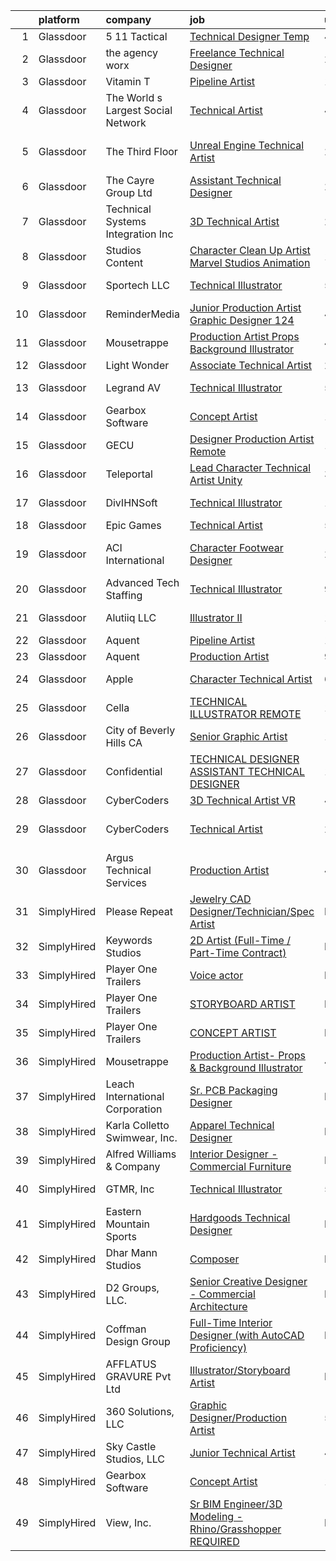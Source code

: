 

|    | platform    | company                            | job                                                                                                                                                                                                                                                                                                                                                                                                                                                                                                                                                                                                                                                                                                                                                                                                                                                                                                                                                                                                                                                                                                                                                                                                                                                                                                                                                                             | update_time   | location            |
|---:|:------------|:-----------------------------------|:--------------------------------------------------------------------------------------------------------------------------------------------------------------------------------------------------------------------------------------------------------------------------------------------------------------------------------------------------------------------------------------------------------------------------------------------------------------------------------------------------------------------------------------------------------------------------------------------------------------------------------------------------------------------------------------------------------------------------------------------------------------------------------------------------------------------------------------------------------------------------------------------------------------------------------------------------------------------------------------------------------------------------------------------------------------------------------------------------------------------------------------------------------------------------------------------------------------------------------------------------------------------------------------------------------------------------------------------------------------------------------|:--------------|:--------------------|
|  1 | Glassdoor   | 5 11 Tactical                      | [Technical Designer  Temp ](https://www.glassdoor.com/partner/jobListing.htm?pos=108&ao=1110586&s=58&guid=000001822ef7b0fe8c5ed66cfd273deb&src=GD_JOB_AD&t=SR&vt=w&cs=1_f6ddd114&cb=1658645361252&jobListingId=1008014677003&cpc=8795CF9063CD573D&jrtk=3-0-1g8nffc9fk258801-1g8nffc9vjfmb800-7d43e1f6d02ee829--6NYlbfkN0D6KkuCY15rIuO4yDBIdTXqpEaovYncxkn53Vcrfk9ZM5wnFUFug3bUOwzVVTDFWhujIoEgxjkmGVcQiv98dVSzLZ5P9d9R9_wpeQglrvZg9Cn6m1Ioih7tI1KCbkP12zif2P26_c5mAV_0srGzGMfCxIJleLWQOsHXNCOV8mBB0Hxbxhb6sZgY_Y2tUAe9vcZRm6WQp4QK79J4vB1BZ2UQ4fxmQkeAWJMsnjaMGuklF1J189XBLP6Hr5gdYJowBgXJbgl_mMSZpjOB6wj89pe24B3ZW-wE2tr4oELk8dpsxX-hzrbRvQYKrlL_zAWwyarFf97E8sFuR_szQVP7ISa4ZAhXPqhxTcjw9_w4gaYEc6WBZ68AUT26DuncprrWcTEtWRdAJXJgYg9R9gtbIT74lg3E6ij2IOMTy0BoBVuGZgond6ztAkt8SqcItyHKDH9sbOYET9ZwvRV4a3OCm6dpZ7w6l8quSw41WXM1wb8kUYaBIvFToI5GAEDifsPztrAsqtvOLoRGSkD7GkeoNjaufbJsSF5Nl_vy667soVBT7MUWAR392GIZlaxsR6eWUmbooKuFOwvwYKlQnFknE7tguDM68k88Urtk56QWkVKgxdh3WwqI76akQHjNJP-M3zi9Jeg-qniyk3J7DWoJ8HTfz5ZqDvaoQyb1CwgfTRrLr4ucOTz8ZvQfMio4YtjunIXIbP2ItqDG68nho7k6bv_H_up-7m7zgKZ_6t413Jyh3242cd1q4WSy_v6TGhdR4k0kSG15CO_V3y9wwrTOvHxhlTUaXsx8x5o%3D)                                                                                                                                                                                                                   | 4d            | Irvine, CA          |
|  2 | Glassdoor   | the agency worx                    | [Freelance Technical Designer](https://www.glassdoor.com/partner/jobListing.htm?pos=115&ao=1110586&s=58&guid=000001822ef7b0fe8c5ed66cfd273deb&src=GD_JOB_AD&t=SR&vt=w&ea=1&cs=1_b5d49680&cb=1658645361254&jobListingId=1008020309323&cpc=FB7E4A1762AE5BEC&jrtk=3-0-1g8nffc9fk258801-1g8nffc9vjfmb800-5f60632cee99fe33--6NYlbfkN0CNOKpjDIEH11s39GTuUki_mvxNbnX5BtDlH5CMrheAnKze_5JrwQ4joDkGUDohP_TXVQTHn6GQ5ABzfqJt3Bg_qg8mgbug52rkwEcGrisPpYqgv8hmS1D5KwG1SZQd3dIU6W_bar4XS1j3GFEEXRosLsvmTTgqVlcvUdU3C9rpFT1x0kgfWunpBhAAgL3pDO7w-2gSE53zU3uU-7xLa0in7HRFQIrkjtuysVf1BBaRgjn4DzFCISPBrVM7X9KTo8sND52ID0G53oFmAikECRyK_dcqXr7EpCidiEVj_i3T1BkKG5xmW5CW9qz9djFuJpxRRtGkC_UAuMDM5QaSpq14rQ_K0Ke5-uiRuAIaVbi0hZgCqNn9p31OVqKQhv6SbAqRMcOdbcfHrMcjNrmaCBucw6mstkcw784k8bpxutumJTkcHkpQmUqVEFSdXnkx9hA_VKzL4IrhrLYNe75owOCmp5zERdn0I-0BYuUp9PWnBUfI34BsoTpQZ1T7c-d5bPTPFCcTB4HLzQ%3D%3D)                                                                                                                                                                                                                                                                                                                                                                                                                                                                                             | 2d            | New York, NY        |
|  3 | Glassdoor   | Vitamin T                          | [Pipeline Artist](https://www.glassdoor.com/partner/jobListing.htm?pos=114&ao=1110586&s=58&guid=000001822ef7b0fe8c5ed66cfd273deb&src=GD_JOB_AD&t=SR&vt=w&cs=1_0f0908e7&cb=1658645361253&jobListingId=1008023565446&cpc=C4A69CCDBB3B9599&jrtk=3-0-1g8nffc9fk258801-1g8nffc9vjfmb800-c8326df29195e005--6NYlbfkN0DMrcEu7yrtATojKJA7cEzGQ3FdRGWLh0CZQInL4ECGI6k5tN82kdM0cJmh4vC7GghdVoVMuzrQQuSz2n9dCWi5j8rI-ief_FZOG5vUHTzxE04kU78sl6m-jb-Py73PusYoaeU5wcgUpvdTsu7a8cSZh9SWlk5RXc-i-KA-93n7rgm24vEw5knvLcbbX-qG8UDlJ9kimrRZL458UXiVftzFkmgVcMfQnbqYB13ZdgEAAaRCvHzPVAcG4ZZLZjdMlue3Y2q0sg9iGxHO6hBSYTQgQ8pLrBSCiWd7IT8xTe7ovCoInx5csnkTAFDGEc8DHZu3cZT_kqOtuVIVVevtzNrT9Nb450aeOK36gAIhKBsipWUfONwmLw02vcRN1RTG_o-XRhjIakNHKHcQCmEHX8JUq8-PW8a44SpB-_m5pd__naB_7-g4SVMlSc93b36pMNyhvVbO5mPz2h2lTqXxNU209ErTQRHcE2g%3D)                                                                                                                                                                                                                                                                                                                                                                                                                                                                                                                                                             | 1d            | Detroit, MI         |
|  4 | Glassdoor   | The World s Largest Social Network | [Technical Artist](https://www.glassdoor.com/partner/jobListing.htm?pos=109&ao=1110586&s=58&guid=000001822ef7b0fe8c5ed66cfd273deb&src=GD_JOB_AD&t=SR&vt=w&ea=1&cs=1_7c210968&cb=1658645361253&jobListingId=1008016092355&cpc=39A4E8CE329AB187&jrtk=3-0-1g8nffc9fk258801-1g8nffc9vjfmb800-3fe48458527b2a73--6NYlbfkN0DSgjPPcnEdvoK3uuxfISLALE6pB1FR7YSHOr_tSg5_QGIhoz_2VqUepdcKLBLI_zSI5rPHLCmBGcHrFrck0cHjdU5__OMtuROnyZWDMOtqNSikp5wvkTxRpbsPl5pbutXcizHzgqtDKCR-K6arTo1pSf5JZqUluYI6VYaa-41gPl0TfFDrGXrD1DTqaDzDnDWtkUWtYxR-_z7FFjmnGzBb3BhZna-0iGIQBE8t1nBuhPsXxSp05PxXdSAbSxH4r2lFQ-jWLmc1ZlZcgbd9eyoYyaiTfMgXe8aEc7E7qbGUqkrji82p0VkNMxfhq4l7TdK-iaz3ets54vg2rxatYWO3-pcwneMF-cIGiQzRUwwWML9cbscHWy7FDinEjgdBjwdUDpHui8i733x4Qs0Sw_6pAlOwoLK_bq0msvp14tGwC2D7_hjuXeHUHRRDRXLlU-zyVD1V5eA3e-8PGGH_C9ez3BZsrlCnOZQ9eEB4gfAWUOiHf0kCYr-mEZEI3MAS30645KNPnxwcHUrq4wXnoUubLNik72l04LEBsq64C6DVw5A0CkbtqqzcBta-xeRaV2gaN_lnBN2n88XEFTwFcbPI)                                                                                                                                                                                                                                                                                                                                                                                                                                     | 4d            | Houston, TX         |
|  5 | Glassdoor   | The Third Floor                    | [Unreal Engine Technical Artist](https://www.glassdoor.com/partner/jobListing.htm?pos=119&ao=1136043&s=58&guid=000001822ef7b0fe8c5ed66cfd273deb&src=GD_JOB_AD&t=SR&vt=w&cs=1_8f416b10&cb=1658645361254&jobListingId=1008024890661&jrtk=3-0-1g8nffc9fk258801-1g8nffc9vjfmb800-b2023444f76dcb85-)                                                                                                                                                                                                                                                                                                                                                                                                                                                                                                                                                                                                                                                                                                                                                                                                                                                                                                                                                                                                                                                                                 | 24h           | Los Angeles, CA     |
|  6 | Glassdoor   | The Cayre Group Ltd                | [Assistant Technical Designer](https://www.glassdoor.com/partner/jobListing.htm?pos=103&ao=1110586&s=58&guid=000001822ef7b0fe8c5ed66cfd273deb&src=GD_JOB_AD&t=SR&vt=w&ea=1&cs=1_9b991a85&cb=1658645361252&jobListingId=1008020690411&cpc=FD56AAAF1899B499&jrtk=3-0-1g8nffc9fk258801-1g8nffc9vjfmb800-fda2dd4ec6e10309--6NYlbfkN0Af7IH--f52cTUDwFMUanxXcd3NiV5wYJyzlyk1G5yREYcHNsx28vaPgZa_TGwNprhq9kacK8RvVpo5a9q8FWpFW4X7-XTJzlfTwhv6w9e9iHlhYfJLa3GwERkvHZkeywxjJPuriCQoz4RMhWnIXB_nG_EUB4QCsVgDz-96laUsLm_oodOV4IP7fDnLzAzN_S-krNDMw7bViq-B_kr8peesleRWTHm_5Lhth7HJY9lmODZUTAVYTHSYBRulHGOTNVXArvyuu21JHcChlFpMyXcMvupb9EoDSUyv9nOCPfcoo6-xesh1mOA6HkTwozqrHPK9XSPPINn8Cr00eDYbUursK4GOgUqYY76i0mntoxM73eRSzaDxM8BLEckiybKM_n58hWXjriWTkMWQCwOlKXl7pNXAVpr9jO3Ty7XtsxUGnmk9eY9eEyeMvI7W280uEunpoCkxikDzxCchqzpMbxZHnbY7S6-OR_pvz5K5hyOO32AoFI9KtbZm7kq37A6201XqemXXAoE7sg%3D%3D)                                                                                                                                                                                                                                                                                                                                                                                                                                                                                             | 2d            | New York, NY        |
|  7 | Glassdoor   | Technical Systems Integration  Inc | [3D Technical Artist](https://www.glassdoor.com/partner/jobListing.htm?pos=130&ao=1136043&s=58&guid=000001822ef7b0fe8c5ed66cfd273deb&src=GD_JOB_AD&t=SR&vt=w&ea=1&cs=1_486b45be&cb=1658645361255&jobListingId=1008019950095&jrtk=3-0-1g8nffc9fk258801-1g8nffc9vjfmb800-e25a15545a4243ca-)                                                                                                                                                                                                                                                                                                                                                                                                                                                                                                                                                                                                                                                                                                                                                                                                                                                                                                                                                                                                                                                                                       | 2d            | Orlando, FL         |
|  8 | Glassdoor   | Studios Content                    | [Character Clean Up Artist   Marvel Studios Animation](https://www.glassdoor.com/partner/jobListing.htm?pos=129&ao=1136043&s=58&guid=000001822ef7b0fe8c5ed66cfd273deb&src=GD_JOB_AD&t=SR&vt=w&cs=1_77356986&cb=1658645361255&jobListingId=1008022658385&jrtk=3-0-1g8nffc9fk258801-1g8nffc9vjfmb800-32bd34c4f8869aa6-)                                                                                                                                                                                                                                                                                                                                                                                                                                                                                                                                                                                                                                                                                                                                                                                                                                                                                                                                                                                                                                                           | 1d            | Burbank, CA         |
|  9 | Glassdoor   | Sportech  LLC                      | [Technical Illustrator](https://www.glassdoor.com/partner/jobListing.htm?pos=125&ao=1136043&s=58&guid=000001822ef7b0fe8c5ed66cfd273deb&src=GD_JOB_AD&t=SR&vt=w&ea=1&cs=1_40e5aab3&cb=1658645361254&jobListingId=1008012711705&jrtk=3-0-1g8nffc9fk258801-1g8nffc9vjfmb800-c536dd519b6ec558-)                                                                                                                                                                                                                                                                                                                                                                                                                                                                                                                                                                                                                                                                                                                                                                                                                                                                                                                                                                                                                                                                                     | 5d            | Elk River, MN       |
| 10 | Glassdoor   | ReminderMedia                      | [Junior Production Artist Graphic Designer  124 ](https://www.glassdoor.com/partner/jobListing.htm?pos=106&ao=1110586&s=58&guid=000001822ef7b0fe8c5ed66cfd273deb&src=GD_JOB_AD&t=SR&vt=w&ea=1&cs=1_c1ea17be&cb=1658645361252&jobListingId=1008015049343&cpc=8795CF9063CD573D&jrtk=3-0-1g8nffc9fk258801-1g8nffc9vjfmb800-483923777035cfd3--6NYlbfkN0BV5xWQvMmIkgUcdRWb7iWRWS4LnwJ0A4ASNg0KGqrukA_POA8ifgoOj7ZHGRdIKnJ6hU-Fy6hPRatKZ6qieiqvEvHj1oqrTY0pPiXCJ8Br1qXsme6Nkk9Pt9LV9bT_ahxJy2MUFPpA0rgFw3VAzODJAa2N6_q5OshETSVwVEzbW1JPJkimDcEuDGFDkUvGDcFP1V_Iu-i84vVwsNQs7nrLVr5vIeI74MCtAodMMbf1Ko5HY4TcneP9kG-Iz1-y_YJ7mpqCnjr40mJQ5KThnuHUG282yNXfX6Y5pMbWRxoW8vQh5NmvS6mqggEiViZFmqcMRMV0W_Zwe_2NW5GjjoayRKo0EE66kdU0UVJFSZDv1E_nwQhTrj2cyp8WqeRTmkZGyWqXz-evvQTkCcwv-V8kEVNBORKaWM0K3AmS6zE0ZLszm7hp0QR9tMjCv0kJPzla1hPzNrxDrhz1EwRvEboFF1TdXMRS18r6aaX46E5ZSU2q9JCIbYSnKj1RcKa7gn1j2bt2sV9PnQ%3D%3D)                                                                                                                                                                                                                                                                                                                                                                                                                                                                          | 4d            | Remote              |
| 11 | Glassdoor   | Mousetrappe                        | [Production Artist  Props   Background Illustrator](https://www.glassdoor.com/partner/jobListing.htm?pos=121&ao=1136043&s=58&guid=000001822ef7b0fe8c5ed66cfd273deb&src=GD_JOB_AD&t=SR&vt=w&ea=1&cs=1_7cdf0a98&cb=1658645361254&jobListingId=1008016106726&jrtk=3-0-1g8nffc9fk258801-1g8nffc9vjfmb800-2085311a109caae2-)                                                                                                                                                                                                                                                                                                                                                                                                                                                                                                                                                                                                                                                                                                                                                                                                                                                                                                                                                                                                                                                         | 4d            | Remote              |
| 12 | Glassdoor   | Light   Wonder                     | [Associate Technical Artist](https://www.glassdoor.com/partner/jobListing.htm?pos=124&ao=1136043&s=58&guid=000001822ef7b0fe8c5ed66cfd273deb&src=GD_JOB_AD&t=SR&vt=w&cs=1_d630c4b2&cb=1658645361254&jobListingId=1008019376348&jrtk=3-0-1g8nffc9fk258801-1g8nffc9vjfmb800-3f066331a852e351-)                                                                                                                                                                                                                                                                                                                                                                                                                                                                                                                                                                                                                                                                                                                                                                                                                                                                                                                                                                                                                                                                                     | 2d            | Chicago, IL         |
| 13 | Glassdoor   | Legrand AV                         | [Technical Illustrator](https://www.glassdoor.com/partner/jobListing.htm?pos=120&ao=1136043&s=58&guid=000001822ef7b0fe8c5ed66cfd273deb&src=GD_JOB_AD&t=SR&vt=w&cs=1_553a9c73&cb=1658645361254&jobListingId=1008012543090&jrtk=3-0-1g8nffc9fk258801-1g8nffc9vjfmb800-844da49917515821-)                                                                                                                                                                                                                                                                                                                                                                                                                                                                                                                                                                                                                                                                                                                                                                                                                                                                                                                                                                                                                                                                                          | 5d            | Fairfield, NJ       |
| 14 | Glassdoor   | Gearbox Software                   | [Concept Artist](https://www.glassdoor.com/partner/jobListing.htm?pos=127&ao=1136043&s=58&guid=000001822ef7b0fe8c5ed66cfd273deb&src=GD_JOB_AD&t=SR&vt=w&ea=1&cs=1_fd86c3ee&cb=1658645361255&jobListingId=1007998860858&jrtk=3-0-1g8nffc9fk258801-1g8nffc9vjfmb800-23d94e4d67c5d3c4-)                                                                                                                                                                                                                                                                                                                                                                                                                                                                                                                                                                                                                                                                                                                                                                                                                                                                                                                                                                                                                                                                                            | 12d           | Frisco, TX          |
| 15 | Glassdoor   | GECU                               | [Designer Production Artist  Remote ](https://www.glassdoor.com/partner/jobListing.htm?pos=126&ao=1136043&s=58&guid=000001822ef7b0fe8c5ed66cfd273deb&src=GD_JOB_AD&t=SR&vt=w&cs=1_2d568945&cb=1658645361254&jobListingId=1008024070976&jrtk=3-0-1g8nffc9fk258801-1g8nffc9vjfmb800-eba3e9fba45cad5b-)                                                                                                                                                                                                                                                                                                                                                                                                                                                                                                                                                                                                                                                                                                                                                                                                                                                                                                                                                                                                                                                                            | 1d            | Remote              |
| 16 | Glassdoor   | Teleportal                         | [Lead Character Technical Artist  Unity ](https://www.glassdoor.com/partner/jobListing.htm?pos=101&ao=1110586&s=58&guid=000001822ef7b0fe8c5ed66cfd273deb&src=GD_JOB_AD&t=SR&vt=w&ea=1&cs=1_b9aba0c4&cb=1658645361252&jobListingId=1008018217344&cpc=67D5E609A3B8C355&jrtk=3-0-1g8nffc9fk258801-1g8nffc9vjfmb800-859906894c9f4cb0--6NYlbfkN0AntC0C-TCVph3zu4OMPCfnQ-MMa4QglcNogR1ub3Tc_rZpyyJWIRgVi7EPDJFmRmFcYf0QzQ1Ku_ZX85dKfE0lMzCb5y1OiNdkVSz5CQgf-MD83-MTBdnj7igXv4Tljj-W0vMddCTkwos60s-DNMwYa_SBUvewDsiz-dhR5ay00I08jioO_88zWj9ex09pR8xQcz10SOk4bypU-t3zGTak_DHBZ2cwVo8aJhka8-1u9RK-R1lcUOt6N18njR2TwgIvUCuj6bfZJdmjiu9FC18F_elX_gYIMSGLqF_GspqiKyoZ1MoOMQEGu1upXkbvcl9CX9pceFIrqbSA7N1BaQnVu61ov0h9mmfPO93OZbCABhIjvISGmssGIG7jnihu2u8YflbrVI7lopqGUHIlmO9ZR1LGSI8oASkqOkcejKzoburN-HC4KahoUUcOFUfSLNwGWG9hpSiXQGXdQn2nk0J9Doh5cJPfdTR7bbkBbtdRgWT8GQvKwj6LuFiXkirFD2o3eUTLi6l65g%3D%3D)                                                                                                                                                                                                                                                                                                                                                                                                                                                                                  | 3d            | Remote              |
| 17 | Glassdoor   | DivIHNSoft                         | [Technical Illustrator](https://www.glassdoor.com/partner/jobListing.htm?pos=128&ao=1136043&s=58&guid=000001822ef7b0fe8c5ed66cfd273deb&src=GD_JOB_AD&t=SR&vt=w&ea=1&cs=1_86db1024&cb=1658645361255&jobListingId=1008022691393&jrtk=3-0-1g8nffc9fk258801-1g8nffc9vjfmb800-e9dc450081045f16-)                                                                                                                                                                                                                                                                                                                                                                                                                                                                                                                                                                                                                                                                                                                                                                                                                                                                                                                                                                                                                                                                                     | 1d            | Woodridge, IL       |
| 18 | Glassdoor   | Epic Games                         | [Technical Artist](https://www.glassdoor.com/partner/jobListing.htm?pos=123&ao=1136043&s=58&guid=000001822ef7b0fe8c5ed66cfd273deb&src=GD_JOB_AD&t=SR&vt=w&cs=1_6c6e982b&cb=1658645361254&jobListingId=1008011998810&jrtk=3-0-1g8nffc9fk258801-1g8nffc9vjfmb800-0036ed8b9fa86bc7-)                                                                                                                                                                                                                                                                                                                                                                                                                                                                                                                                                                                                                                                                                                                                                                                                                                                                                                                                                                                                                                                                                               | 5d            | Cary, NC            |
| 19 | Glassdoor   | ACI International                  | [Character Footwear Designer](https://www.glassdoor.com/partner/jobListing.htm?pos=104&ao=1110586&s=58&guid=000001822ef7b0fe8c5ed66cfd273deb&src=GD_JOB_AD&t=SR&vt=w&ea=1&cs=1_95297ce1&cb=1658645361252&jobListingId=1008020711180&cpc=AA718BBA0476CE1A&jrtk=3-0-1g8nffc9fk258801-1g8nffc9vjfmb800-9ca67d59a480c71f--6NYlbfkN0D4nuovUOU2dPryPr7-xanE7ZFWASvaSyNm3BqXIbrO0m-hQ1hxIqmwoTNy7yy4SWxu6W_6kZf1hNDaR8myyeIXGwmSWBpCfwslxT4v49ACyPr87cLkNCHoAm0rrrwHf8o7DUIv8jco1N6RWaXDA7aLEIw-B08LtYXrUmiiji4VzcjGaHQDVQUKKDjYzeCpF3sgzuGaAK-tznZ9S5PE5Bs1w_SLADF5h7x5qvtRrgTizo4H7r2dfd_tSs17x05cDEvIjiubsxA81h9-fJCdMevVCJO8Ao4N1iB75cNXseXQWN5vaehItHnFYHoCCeD9finbjFUmxHwX5L2CR-IyzQ9XysmTpgoOyITeKiwxURliPkmHC3_oSTlSbckO-nUc_Zd5i0OxAY67x2sSiBOG26vx9Q4VF9sBB-irPLhrKXjz-GxapCDLWMuFLSami5PP6TDC9bmPNG-GBb-Yv2nDdPhWWtDV5I9zEoLJB0RVU1c64blilSd4JK6DACE8RLScwV09sWFxXDSwOA%3D%3D)                                                                                                                                                                                                                                                                                                                                                                                                                                                                                              | 2d            | Los Angeles, CA     |
| 20 | Glassdoor   | Advanced Tech Staffing             | [Technical Illustrator](https://www.glassdoor.com/partner/jobListing.htm?pos=111&ao=1110586&s=58&guid=000001822ef7b0fe8c5ed66cfd273deb&src=GD_JOB_AD&t=SR&vt=w&ea=1&cs=1_1167f2e1&cb=1658645361253&jobListingId=1008005732955&cpc=444700D72F2ECBCE&jrtk=3-0-1g8nffc9fk258801-1g8nffc9vjfmb800-50cb0154ecf01cbf--6NYlbfkN0A9CgweQScmmzXFz_AWEu-16fuTZ4lws6om7T2AJ3_8yGS3fxso7EQq06-EfO0Qsp0Ak0hAi33wOSYFm8Xi4lPJcVlJ2an-Py1HxOhxp11c1-ZftVXExKj6-bbAiD1bDPKmH4vIErN3YopIPvL3YM-qzaiOyJCI53wUHwjRq2JuozLOAmFa6p6QhukWTBA5I0pz_OKOES77C_DMlSA5XeX2FdCg4JRfSKAfaWY7B4gU8O9WCKygnIsAtNphR27IhkhPO75vpGNwEk6oB_6MKVZ-64qd6DqBYBy_ghIlpzdy2Xl97DYOa2lWM5WJsResvt7B26SnnxdMy55RbRkbap_M998_0KyUnitApOgwRD05PJhiGXNK4luSbVGiRXrlGkHq5oykfqmzZ7BWaVe6YPctG4rkD2OXvEsa8aaNce8vOzPA_UOXOaS_7x5l6T9Wbvbg1sD-PhoEkBrjTAvSDAjtHu7BQMHh5nI_yZxasHKiBhKWOV0iNqTNwXshXz3v6onQiYaoZ5udgw%3D%3D)                                                                                                                                                                                                                                                                                                                                                                                                                                                                                                    | 9d            | Woodridge, IL       |
| 21 | Glassdoor   | Alutiiq  LLC                       | [Illustrator II](https://www.glassdoor.com/partner/jobListing.htm?pos=117&ao=1110586&s=58&guid=000001822ef7b0fe8c5ed66cfd273deb&src=GD_JOB_AD&t=SR&vt=w&cs=1_a75f6b1e&cb=1658645361254&jobListingId=1008022021823&cpc=9DC6E4D8324653EE&jrtk=3-0-1g8nffc9fk258801-1g8nffc9vjfmb800-648bd459e049795b--6NYlbfkN0D0ff9e8Lfwlpl5zGbQmpn59AL71QmFd7VKOAnfyjZzp5sdngV8WPgYe0dov1m7Y2nqTsCt8JvIDUzFoTXPzvP1XnPBZMktvBaIFGYYLqfqUvHaBB8od0e7QbUeowr9NqDMao7jwO24P6hbwm9hS2CG2UUm45FUSMl1fJ50dhIc3M7p1qz084Z4dMaTxXoxC4xDQfCPczCDTDmzCI0i5s3oCLAkzq3Jt17O7shy-wUA4SV31JL6uPmdenHBNQBz-WyZrEv5rgcO5wy8yxwXlMDHs6NxXDrH2nvUUlyY1nqPCZtd324aKegA6QMQH5aZ0O6EodsjbbCPEYDS2NMWzP-evUM6t0zDdyRK14tTNM95_GONTk0bKaGctaqvekxVWv9CTWxbkUWvrl-tUe3-ZzE_09gMafCmqR9f34x3bEKja10_ZK3HMpF76561vSBX1KYet10IiNfskrkaWcbplUB8SAoWNHGkedk%3D)                                                                                                                                                                                                                                                                                                                                                                                                                                                                                                                                                              | 1d            | Huntsville, AL      |
| 22 | Glassdoor   | Aquent                             | [Pipeline Artist](https://www.glassdoor.com/partner/jobListing.htm?pos=112&ao=1110586&s=58&guid=000001822ef7b0fe8c5ed66cfd273deb&src=GD_JOB_AD&t=SR&vt=w&cs=1_b958740e&cb=1658645361253&jobListingId=1008023120719&cpc=FAE5E775D180B2FB&jrtk=3-0-1g8nffc9fk258801-1g8nffc9vjfmb800-81da20a4066c7589--6NYlbfkN0DMrcEu7yrtATojKJA7cEzGQ3FdRGWLh0CZQInL4ECGI9gD0Wolx9R2v-Aex0-GK04Efnm1Pc1Fx_xW-icw6l6Wbw2YNPfEu_YT4PWoktSEPEFDwblf3jS81U18Fe96z3h-bP4glj3PZmiyuRqWbVnY8O9DJa4_LM_j-isT6WZt6T0UMQKTbv6z7AhgmvGNaUM4Y1BsBJJMhjCHWulV9ppVG0abEzLqXJfOc2lJ9e2XkH4LIW0njRqjjtD0e6xJKJhm4BwZ9oFl_AwEo9rymJC--jErG65pT8keR6wNI83T0vIGkzgQi9bqOtJtTFh2goIvuf42q-8SrIeGyLR2ekctz9OOmHqeOK3ilGMhfWv11FAi4KYSOv5BuE8aSgMQV16qIFKY6-DHJDThwaB7eomMZCL7b4NLF_WhERbLX9waP3h1EL-YCJX6HFGfGt9JUAVevjFx8d1S-g%3D%3D)                                                                                                                                                                                                                                                                                                                                                                                                                                                                                                                                                                               | 1d            | Detroit, MI         |
| 23 | Glassdoor   | Aquent                             | [Production Artist](https://www.glassdoor.com/partner/jobListing.htm?pos=113&ao=1110586&s=58&guid=000001822ef7b0fe8c5ed66cfd273deb&src=GD_JOB_AD&t=SR&vt=w&cs=1_7ee6047b&cb=1658645361253&jobListingId=1008006434608&cpc=C4A69CCDBB3B9599&jrtk=3-0-1g8nffc9fk258801-1g8nffc9vjfmb800-c8f15266179b927b--6NYlbfkN0DMrcEu7yrtATojKJA7cEzGQ3FdRGWLh0CZQInL4ECGI9gD0Wolx9R2EDT7B77c2cQEUGPDUSTbuxhLw23tpuGCzUJpDT0Yu4R-59SbwJZtuyYwbqhVx61IJxk5BNVB2D0YkjgNrZdvEswSd6T4OZ1MwaDEuOPnXAKSr2CKggTv1igNjXlYRHGWKCPjY1CXKHKNuDSNXM0tK77MX8EjR2vdx9LRHlJhOmk8XI0fH23T4o9ohnUNnYqecMemdw9D5d7YucC87437ZPhXEZNtNXa2NyZPHRoNQNv_fYGydKBBmGNV1uJds9eFjbEFXVXh0Mx1zUJfzOCXlJhGUrZ264GRtsR6Hs6s9IoSVdtNnPM3pYardJeYYRyM5jpKnZAHRbQB445IBNWfVsNwo1NE9EB59Nqt_nYmuC8eutETKuEt5XEiy3xy8ZqZT7dLhy1ewSc1NtFPKHQ6Ig%3D%3D)                                                                                                                                                                                                                                                                                                                                                                                                                                                                                                                                                                             | 9d            | Remote              |
| 24 | Glassdoor   | Apple                              | [Character Technical Artist](https://www.glassdoor.com/partner/jobListing.htm?pos=102&ao=1110586&s=58&guid=000001822ef7b0fe8c5ed66cfd273deb&src=GD_JOB_AD&t=SR&vt=w&cs=1_7c8ddb34&cb=1658645361251&jobListingId=1008010117631&cpc=8795CF9063CD573D&jrtk=3-0-1g8nffc9fk258801-1g8nffc9vjfmb800-66b1a914a282f75c--6NYlbfkN0BvKrLyj5gPmtZO9T8euul8TCxuuKNOtzRJOomxnwSEodTz2Bc-sPZl5OJ9R4TJsNcVXjfURhm1FmbdCaaE0mLWioVSDreO3to1QXyS7aRPvqaJnMMzTGY9OCqxT0CVY9Pig2Hg_riI1LAm-REtiMWaXOApSLO-NJxFTmsaneEUEF1CSnSWahZXMSHAtOIHqPuAX_y2l1-Sb3PSJSAjPRgq9PrmE1Ag2_aB-UfZ8sZtOLLFhEmuuVo74eS1-kq4jPbJZkS-sZN7Vu93iRZM8eSTecBgHN0g9vqsB70qkQS4EirWOnzgGTiv_kFyf60C-D7XAoB-wcpBHp_kBOK4NNDpHcsFZfdg6svhght7gPxzbPpI68PJD2IYE0g7NF5tKXnWD5-nexm-52LhPuIY9EUpBlnQcuCYUtBKWRYA92b4Y49zn9ZNA4MiF4dBGM1ImN0czZKswxjgoqQm7gjSRAbulgcE3bUHWjbiKpMPMYj_eBpxYI1EL2WVcPCjKKsZspMLWWzw9YW6Ba7y1vakqqzNj5gTMr8S01g4Ie7u0EfQSDHzabppaAUMqm1zNe4MpTmaCkRhysvcdk6U-xiGa7A_3gq1lOkpCZFkRIxRsoUTs4KH7adnxzI66qspYw4YF-aftXgSQFH63EY46NdeYOBiJ493Gx79pA1CVcOTrvCm8DOP3oCq2yrnMBAIH_FrT7foUX7TQX7N7et_aKOlCA5zbyvMkyNsda3qyneVEGMO3jk-jGbk3Q_b0RmY-3r3uO1m5GyHHeM6pURqBT2l9kGc5pwB8MQlCXcA2XiCNZ7Zit76eG9FrKym_DrYiJ3TgRvgzJfLc9UuQVbdRjS26JUp0fOFZAGoRMRWb3espvCECIU75tuvNZOf1BmtiCVw13URgGj2Ov0Bek3MPrOIQkfNdY22As2Itd2Wq5_MKa7WnofFkyr5dvW1xa6kiQsU1xjtcYiZ466MbQ%3D%3D)                                    | 6d            | Culver City, CA     |
| 25 | Glassdoor   | Cella                              | [TECHNICAL ILLUSTRATOR  REMOTE ](https://www.glassdoor.com/partner/jobListing.htm?pos=118&ao=1136043&s=58&guid=000001822ef7b0fe8c5ed66cfd273deb&src=GD_JOB_AD&t=SR&vt=w&cs=1_38272a8b&cb=1658645361254&jobListingId=1008023490922&jrtk=3-0-1g8nffc9fk258801-1g8nffc9vjfmb800-2b7f538ecd9c7492-)                                                                                                                                                                                                                                                                                                                                                                                                                                                                                                                                                                                                                                                                                                                                                                                                                                                                                                                                                                                                                                                                                 | 1d            | Houston, TX         |
| 26 | Glassdoor   | City of Beverly Hills  CA          | [Senior Graphic Artist](https://www.glassdoor.com/partner/jobListing.htm?pos=122&ao=1136043&s=58&guid=000001822ef7b0fe8c5ed66cfd273deb&src=GD_JOB_AD&t=SR&vt=w&cs=1_86922fe2&cb=1658645361254&jobListingId=1008023901731&jrtk=3-0-1g8nffc9fk258801-1g8nffc9vjfmb800-f9446d99547edcb7-)                                                                                                                                                                                                                                                                                                                                                                                                                                                                                                                                                                                                                                                                                                                                                                                                                                                                                                                                                                                                                                                                                          | 1d            | Beverly Hills, CA   |
| 27 | Glassdoor   | Confidential                       | [TECHNICAL DESIGNER   ASSISTANT TECHNICAL DESIGNER](https://www.glassdoor.com/partner/jobListing.htm?pos=105&ao=1110586&s=58&guid=000001822ef7b0fe8c5ed66cfd273deb&src=GD_JOB_AD&t=SR&vt=w&ea=1&cs=1_be6956a5&cb=1658645361252&jobListingId=1008023294949&cpc=883DC43018083D9A&jrtk=3-0-1g8nffc9fk258801-1g8nffc9vjfmb800-a35d59d3d9965b2c--6NYlbfkN0C3TLoOAAZzZrCC5ML5-FrTrJrKKxKvvW1-OVhCk_ag4Td60kpzFSNkl8XfaDOhZ1L-6LQ5MkS4N0b_f4I4BxXv9JCTgOYROs0jD00XjKu1fEtPX5B9EIKQCUBqEFZidRX8j6Eee90I_DuJEh9XF7kf-sl4FiZEhosgIxvAkGWSa1s-MUYiedj8mWPcB1rxlDETS-pvAVi2WpX-hBSHEvpg_eP0RNsz8mVN39LVT9BZ1xzLpFOad9azOc71eIQDUe6KBC323asCH6sTxOWrzPrUbYsSW2GPpB8IOc_e--g7yCWEKyegyaQ0xztNxs_FtxRadlw6K3DhLmTFBJJ43DZdqRlvsHsnU0MV9HnT_CVZbmb7TOvHs2EEs604kp7pB3Ke6VYhoW5IQHjAiaFp_fKmvIhqpMgzev5rzcOD66f2bhOUB8ez_D_CrR3ZEAYNv39SKZSwulrgvH5DkPmf4LKCEvykpdBlUsdluPYPAl2TmihVZOrpz9rmDzPUCVpX9lksdcS1rJAdqEXwYWHP2qcNOjU7zVtB5XVZu_1FiOkpXg%3D%3D)                                                                                                                                                                                                                                                                                                                                                                                                                                        | 1d            | New York, NY        |
| 28 | Glassdoor   | CyberCoders                        | [3D Technical Artist  VR ](https://www.glassdoor.com/partner/jobListing.htm?pos=110&ao=1110586&s=58&guid=000001822ef7b0fe8c5ed66cfd273deb&src=GD_JOB_AD&t=SR&vt=w&ea=1&cs=1_9bc3f236&cb=1658645361253&jobListingId=1008015068588&cpc=F4EED0218A761C36&jrtk=3-0-1g8nffc9fk258801-1g8nffc9vjfmb800-b23eb107a6dc3aad--6NYlbfkN0CpFJQzrgRR8WqXWK1qKKEqALWJw739KlKqr2H-MSI4eoBlI4EFrmor2FYZMP3muM3y1yHAFzlwARSNevyfBoFO0j6iNyLN4KuIk2qBKc7F6YMMdPOoWBLhIvAPxacVQ7xbHxjG9jZkKVTxBiVg1Vh_ZrMh2yKbcgqNTX6AN93v5cY6bjqxVJhfbN3K6WEyMFOtGiEeX3zN1YnKMctzW7PhyQaxt1Eekts0o99RBPF7fW4cUQUgx-IW0V3OOorfJToov142xgAgbtvebnJS294JlMRshE38KRHmQmhVWzncAiH3LhFiWSZhfPJPZ44AyZuoMfgkIwMTEMCWu0hAuWB-weXVO3JRYwFurJEfnN1LHDzGJTWGshDZwFz4RttW7qTqDsyLF2EM3JmxTv0ZXnQB9LEXCxdvunCnz34kKnra6exEhhEaH_KEaRxrrORgTN6kCRd1aAmC1LjXa21izf-PJv_IQbvB4MzZgQnVAq9ZzDI4N5oOf2y-6qhOuwT73X8CVf9idYqKG38GdfovYlbulc8JfiK0V19PnVlhECJyiCQng5LmnWFagHWWKCtn1NryRdt1JwPtmjmjV2cc3xuGQMOnhQuZfAfz1oyAjJFt76vPEzpeKiZt4tPGOLveoC7n3o-U5ZWq1moiH9ugBvoYY-EigsAsGPvbrbIQpj6cciqWpI6rovOqq7wdd30pJRYMBpU1pRLN76xsUg0Tkdqc8Ms20oaSjjks4noW3cuE7YvLTMIfidC7-lnWbqw1ZQRdxZ-hO-RebIS4YsT1suur4NhI_6A4Smk_BxnTZX2dWjgRTPYeL3mK4e_b9kWB3uG3v15VUmaBStCGAvMIxYbRoW0gdUs6FE5rR83NpvEl5ld4uhZXFtpWUzJjtuMr9j8oWfdCO0Oo1BwyKh-mdaqSxA0DtGgBXH0vr1qnxLBETOhYs4yxIrQ22Oea5z6pn31hSchTIS4TZbA5DMvGo4bX990QpRcZnpBsGnmzUbghoQ%3D%3D) | 4d            | Venice, CA          |
| 29 | Glassdoor   | CyberCoders                        | [Technical Artist](https://www.glassdoor.com/partner/jobListing.htm?pos=107&ao=1110586&s=58&guid=000001822ef7b0fe8c5ed66cfd273deb&src=GD_JOB_AD&t=SR&vt=w&ea=1&cs=1_08264e2e&cb=1658645361253&jobListingId=1008024604615&cpc=32EE424DE2B657EB&jrtk=3-0-1g8nffc9fk258801-1g8nffc9vjfmb800-7a1a8b20183d8b94--6NYlbfkN0CpFJQzrgRR8WqXWK1qKKEqALWJw739KlKqr2H-MSI4eoBlI4EFrmor2FYZMP3muM2kpPCFR2etnprIN8aX6l6G_F0fRaFWqN_FNBEpJ5WdiASP2HNtYpH59cpMjD2-YewLIIGv5WXkgAoBKymmv-BLqenhdezA6ZAuDktf2sLCBBiJ2iQUmhVmBju0B0JhF9mZKNHI3QxwCrl9c8GQGMTpjkKjJ-SjcmiUlyLSk7yYJ1Kklsv3P5crWY5-S7VXznywd27T2uALye7Xg6m6q0jOj0HF6Lmh9goKktLqnxakNjEVk5pEybbMTeUC9-qAPw5q83l_3b1NuWBBj7ItEoi-8ZQHBDKpS9wlbrLAxjLiw1S3Z0sFLYYhQAxuaP_OWuhQr-jlJSB3hp6nWKNHBeh79dmjsOV72Pz_mbiL9S9-MV0CGMjwVoPACScs7SvsWjFcaJYFvknsS7eINu4vtIAvk5wRrwH0i-ecUT0g2x5sK0f_2hywwsrughnNVVewVYOY3FkQUTBuEK0mfJbGI3dPDBlQ0BiYUcJTztrq6s351BPNC-4-orP0MpIetx_Ms7gN21OxRlnwbL285c-L6RnA0ozysL07dAK7a7Dic9jNyY7kjbozWA_GCBg71vj0gEYVw947TgjhwUT3s0f9oblvWPuippl08u2GXOE4OUYuZ-GkslXCKD3BhmjpXtAUNvdwVnjtNLZLZsBsk7nqex2TgXSnKc4tGiaNBVPfx2K7LUgEs0JvF7BdmXCirLrlQm0RYOC8dNMlbNg97VPrllgPUkAqcOVss0HL8wSxmu4118TKwfpOBN8JMDDzXwCPnoZLn5Q2NeFnXSTRCEkJyc2SH9P8UPLhGE01oW45FlrbvtAChXGtgecQj_ep9A1-adZ0WwuTRsk_3GJ6wqXsat2NJPT9ZaakaAbxBsVNaXcJ3VGNnDAeEzlXa7Iz5Tcf_SUN9i48GjzWGdYoEbeXk0McXCMaJlChotuQKTQnCb4xvg%3D%3D)         | 24h           | Los Angeles, CA     |
| 30 | Glassdoor   | Argus Technical Services           | [Production Artist](https://www.glassdoor.com/partner/jobListing.htm?pos=116&ao=1110586&s=58&guid=000001822ef7b0fe8c5ed66cfd273deb&src=GD_JOB_AD&t=SR&vt=w&ea=1&cs=1_1a9977a7&cb=1658645361254&jobListingId=1008014992355&cpc=8795CF9063CD573D&jrtk=3-0-1g8nffc9fk258801-1g8nffc9vjfmb800-47ba0feb6a28951e--6NYlbfkN0BEgb7KxdPvsVYBSotCUv1II0Ntsd0mUKiJy1NlQYmXk5GFjlvds641fCdauY4uRL-spnDHLRC4t3K-rKOyzOiAhkR4sopPIN_5PskpnTiYW8pJG2EuTCsruu5WU6fQhjpcjM-LZAvqrA9IToq0C7EvPkdBhxPYBqxevdecYTU2Ai3b5sG62oHYUCYyLb61r91rhy-XVYLuWMlTjIzO_Cf0We7lqt7t1k-OkRqfnl4heahDvdKbLbBC8wJnnYHhAbNTWn1wVzCg6IBG_fU9T66TibKGABvtjp1VyRhV16VwJ8NbtxffsYkd8geSXWekcZXCW85l49n72Ggh6nhqOfYUDW9egry44KfyMW5byXiCAzzJV9zfwnS2b9wenuRkCc44nAEXe9EG0ah8A7G_NiIDgxYj3Lm_jt5XKyMtlvnARUbGPb1zpseIwmbW71K-At23bE3TglEsSAvwklX5aOB9UkO_QH1YIbbmXW7Uq-i7vuA9ecTzPp9JjOLDgCRPtUA%3D)                                                                                                                                                                                                                                                                                                                                                                                                                                                                                                                      | 4d            | Green Bay, WI       |
| 31 | SimplyHired | Please Repeat                      | [Jewelry CAD Designer/Technician/Spec Artist](https://www.simplyhired.com/job/ppvf2r7N8yLNgoIwL-weD7YzaNH1jvE5SEhz67ZiaDq4BDi4XKidNA?q=technical+artist)                                                                                                                                                                                                                                                                                                                                                                                                                                                                                                                                                                                                                                                                                                                                                                                                                                                                                                                                                                                                                                                                                                                                                                                                                        | Recently      | Sunrise, FL         |
| 32 | SimplyHired | Keywords Studios                   | [2D Artist (Full-Time / Part-Time Contract)](https://www.simplyhired.com/job/k2ii3kP2iAyY7JTeVBmPG0DFIVOKYyItMtwLSQYhabLCzEI39sKhPg?q=technical+artist)                                                                                                                                                                                                                                                                                                                                                                                                                                                                                                                                                                                                                                                                                                                                                                                                                                                                                                                                                                                                                                                                                                                                                                                                                         | Recently      | Remote              |
| 33 | SimplyHired | Player One Trailers                | [Voice actor](https://www.simplyhired.com/job/spDD-EJ3TjYBjE8eMRZ9eEmKaVlWQD6z3yRQeU5qhxOkgExTKczNWQ?q=technical+artist)                                                                                                                                                                                                                                                                                                                                                                                                                                                                                                                                                                                                                                                                                                                                                                                                                                                                                                                                                                                                                                                                                                                                                                                                                                                        | Recently      | Bellingham, WA      |
| 34 | SimplyHired | Player One Trailers                | [STORYBOARD ARTIST](https://www.simplyhired.com/job/WsM3HESh11erc7gbrwmB9wOuLc4G8EpuzkIDIBZRmQv2tJ5MIdyzZQ?q=technical+artist)                                                                                                                                                                                                                                                                                                                                                                                                                                                                                                                                                                                                                                                                                                                                                                                                                                                                                                                                                                                                                                                                                                                                                                                                                                                  | Recently      | Bellingham, WA      |
| 35 | SimplyHired | Player One Trailers                | [CONCEPT ARTIST](https://www.simplyhired.com/job/NHSymmraphyw8uHdSkV5Et_VVAdt0q4UIaYh_zD91KukT2nlM8P-Uw?q=technical+artist)                                                                                                                                                                                                                                                                                                                                                                                                                                                                                                                                                                                                                                                                                                                                                                                                                                                                                                                                                                                                                                                                                                                                                                                                                                                     | Recently      | Bellingham, WA      |
| 36 | SimplyHired | Mousetrappe                        | [Production Artist- Props & Background Illustrator](https://www.simplyhired.com/job/qUFdFG7VtGV5YNxFvoBR_ltmIayKqg5GJIJim-wsMKzBevmQGoqqwA?q=technical+artist)                                                                                                                                                                                                                                                                                                                                                                                                                                                                                                                                                                                                                                                                                                                                                                                                                                                                                                                                                                                                                                                                                                                                                                                                                  | 4d            | Remote              |
| 37 | SimplyHired | Leach International Corporation    | [Sr. PCB Packaging Designer](https://www.simplyhired.com/job/CY_L3ifU6jHJIruCEt2By_gDJBLASOEM4rp4V4wOYWCvOYRfJANygg?q=technical+artist)                                                                                                                                                                                                                                                                                                                                                                                                                                                                                                                                                                                                                                                                                                                                                                                                                                                                                                                                                                                                                                                                                                                                                                                                                                         | Recently      | Buena Park, CA      |
| 38 | SimplyHired | Karla Colletto Swimwear, Inc.      | [Apparel Technical Designer](https://www.simplyhired.com/job/Qr5Yivkadif3x0WiotbCPbPSupSEBhewDF-d-zv19NsITj4UT9qPPw?q=technical+artist)                                                                                                                                                                                                                                                                                                                                                                                                                                                                                                                                                                                                                                                                                                                                                                                                                                                                                                                                                                                                                                                                                                                                                                                                                                         | Recently      | Vienna, VA          |
| 39 | SimplyHired | Alfred Williams & Company          | [Interior Designer - Commercial Furniture](https://www.simplyhired.com/job/hCKRF2iusRetU5KFSkdmgQlX7W00Um1nOkkg1ElGV0mKaHyzrtphQQ?q=technical+artist)                                                                                                                                                                                                                                                                                                                                                                                                                                                                                                                                                                                                                                                                                                                                                                                                                                                                                                                                                                                                                                                                                                                                                                                                                           | Recently      | Nashville, TN       |
| 40 | SimplyHired | GTMR, Inc                          | [Technical Illustrator](https://www.simplyhired.com/job/hkZf8C7i3Kdi7b_tAzhJC_ElAWgYbom7-0suhHoUWHwGy-kqbc1stQ?q=technical+artist)                                                                                                                                                                                                                                                                                                                                                                                                                                                                                                                                                                                                                                                                                                                                                                                                                                                                                                                                                                                                                                                                                                                                                                                                                                              | 5d            | Hollywood, MD       |
| 41 | SimplyHired | Eastern Mountain Sports            | [Hardgoods Technical Designer](https://www.simplyhired.com/job/eWxLu48wUDBa52v2eTiZgbO9wVQyc3mW_hp3OCZl9cKpPo7KGYaztQ?q=technical+artist)                                                                                                                                                                                                                                                                                                                                                                                                                                                                                                                                                                                                                                                                                                                                                                                                                                                                                                                                                                                                                                                                                                                                                                                                                                       | Recently      | Meriden, CT         |
| 42 | SimplyHired | Dhar Mann Studios                  | [Composer](https://www.simplyhired.com/job/ZB_CaDWShcP3YG5ieYwZ6V9PCkGln389G2Qs6kl93PpbThhAYaRPFQ?q=technical+artist)                                                                                                                                                                                                                                                                                                                                                                                                                                                                                                                                                                                                                                                                                                                                                                                                                                                                                                                                                                                                                                                                                                                                                                                                                                                           | Recently      | Burbank, CA         |
| 43 | SimplyHired | D2 Groups, LLC.                    | [Senior Creative Designer - Commercial Architecture](https://www.simplyhired.com/job/Yzphuvu4v4KIeGAg97r-GC4K2aaGuq7WuIAfSSpOBYl9P_dmzDtnLw?q=technical+artist)                                                                                                                                                                                                                                                                                                                                                                                                                                                                                                                                                                                                                                                                                                                                                                                                                                                                                                                                                                                                                                                                                                                                                                                                                 | Recently      | King of Prussia, PA |
| 44 | SimplyHired | Coffman Design Group               | [Full-Time Interior Designer (with AutoCAD Proficiency)](https://www.simplyhired.com/job/Xx7hJsbn6OIObeoohRD70Y4VdH0y_sC279UDSdlsem1MGWNh8Uj_rg?q=technical+artist)                                                                                                                                                                                                                                                                                                                                                                                                                                                                                                                                                                                                                                                                                                                                                                                                                                                                                                                                                                                                                                                                                                                                                                                                             | Recently      | Naples, FL          |
| 45 | SimplyHired | AFFLATUS GRAVURE Pvt Ltd           | [Illustrator/Storyboard Artist](https://www.simplyhired.com/job/3hWfT3a4tUFg4oH4quVpAV5P60ZY3SgpyN-SYuttUpCB66pl8iMTOA?q=technical+artist)                                                                                                                                                                                                                                                                                                                                                                                                                                                                                                                                                                                                                                                                                                                                                                                                                                                                                                                                                                                                                                                                                                                                                                                                                                      | Recently      | Remote              |
| 46 | SimplyHired | 360 Solutions, LLC                 | [Graphic Designer/Production Artist](https://www.simplyhired.com/job/wTKuKhJFue8gAenatIutsqNnn1KWWLvcslbVcB2Shz7OnZLg523oNA?q=technical+artist)                                                                                                                                                                                                                                                                                                                                                                                                                                                                                                                                                                                                                                                                                                                                                                                                                                                                                                                                                                                                                                                                                                                                                                                                                                 | 5d            | Remote              |
| 47 | SimplyHired | Sky Castle Studios, LLC            | [Junior Technical Artist](https://www.simplyhired.com/job/7bW1qso46fpEK3MGnmsbj2sTGX0hUxCaFojg3zYUhsTNLgqyd9FuHA?q=technical+artist)                                                                                                                                                                                                                                                                                                                                                                                                                                                                                                                                                                                                                                                                                                                                                                                                                                                                                                                                                                                                                                                                                                                                                                                                                                            | 4d            | Remote              |
| 48 | SimplyHired | Gearbox Software                   | [Concept Artist](https://www.simplyhired.com/job/zm_GLgZZuFF002QCrAeJCjw_ZqLtY96Khw2P1rCnOnLcRNk6Jgl8aA?q=technical+artist)                                                                                                                                                                                                                                                                                                                                                                                                                                                                                                                                                                                                                                                                                                                                                                                                                                                                                                                                                                                                                                                                                                                                                                                                                                                     | 12d           | Frisco, TX          |
| 49 | SimplyHired | View, Inc.                         | [Sr BIM Engineer/3D Modeling - Rhino/Grasshopper REQUIRED](https://www.simplyhired.com/job/r-EMDI_VtGPS56wqXDwIvVVf9Wc0_fV24JlkHogXp_SHsFRKSxtw7Q?q=technical+artist)                                                                                                                                                                                                                                                                                                                                                                                                                                                                                                                                                                                                                                                                                                                                                                                                                                                                                                                                                                                                                                                                                                                                                                                                           | Recently      | Milpitas, CA        |